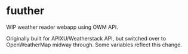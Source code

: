 # fuuther
WIP weather reader webapp using OWM API.

Originally built for APIXU/Weatherstack API, but switched over to OpenWeatherMap midway through. Some variables reflect this change.
